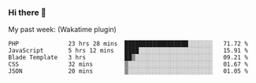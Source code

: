 ### Hi there 👋

My past week: (Wakatime plugin)
<!--START_SECTION:waka-->
```text
PHP              23 hrs 28 mins  ██████████████████░░░░░░░   71.72 % 
JavaScript       5 hrs 12 mins   ████░░░░░░░░░░░░░░░░░░░░░   15.91 % 
Blade Template   3 hrs           ██▒░░░░░░░░░░░░░░░░░░░░░░   09.21 % 
CSS              32 mins         ▒░░░░░░░░░░░░░░░░░░░░░░░░   01.67 % 
JSON             20 mins         ▒░░░░░░░░░░░░░░░░░░░░░░░░   01.05 % 
```
<!--END_SECTION:waka-->
